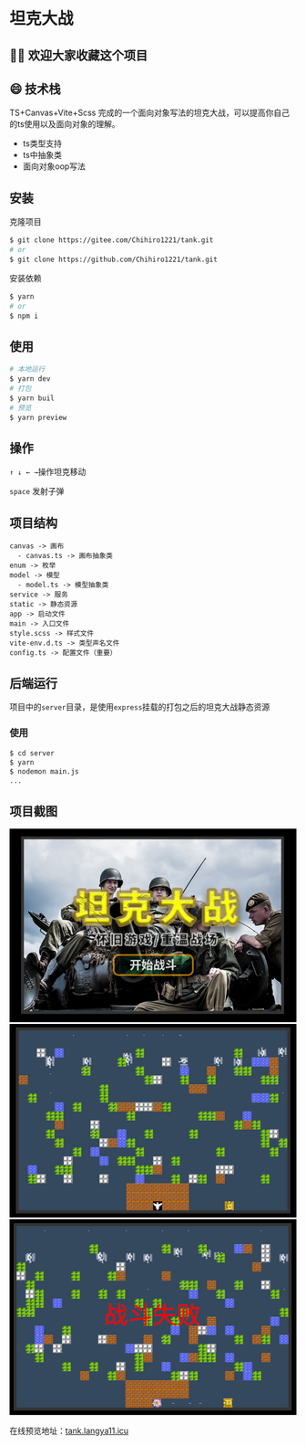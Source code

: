 # 坦克大战

## 👏🏻 欢迎大家收藏这个项目

## 😄 技术栈

TS+Canvas+Vite+Scss 完成的一个面向对象写法的坦克大战，可以提高你自己的ts使用以及面向对象的理解。

- ts类型支持
- ts中抽象类
- 面向对象oop写法

## 安装

克隆项目

````bash
$ git clone https://gitee.com/Chihiro1221/tank.git
# or
$ git clone https://github.com/Chihiro1221/tank.git
````

安装依赖

````bash
$ yarn
# or
$ npm i
````

## 使用

````bash
# 本地运行
$ yarn dev
# 打包
$ yarn buil
# 预览
$ yarn preview
````

## 操作

`↑ ↓ ← →`操作坦克移动

`space` 发射子弹

## 项目结构

````
canvas -> 画布
  - canvas.ts -> 画布抽象类
enum -> 枚举
model -> 模型
  - model.ts -> 模型抽象类
service -> 服务
static -> 静态资源
app -> 启动文件
main -> 入口文件
style.scss -> 样式文件
vite-env.d.ts -> 类型声名文件
config.ts -> 配置文件（重要）
````

## 后端运行

项目中的`server`目录，是使用`express`挂载的打包之后的坦克大战静态资源

### 使用

````
$ cd server
$ yarn
$ nodemon main.js
...
````

## 项目截图

![img.png](md/images/img.png)
![img_2.png](md/images/img_2.png)
![img_1.png](md/images/img_1.png)

在线预览地址：[tank.langya11.icu](tank.langya11.icu)
